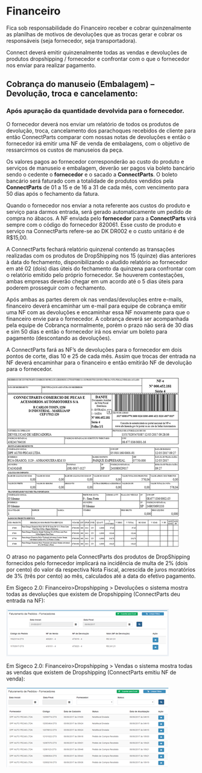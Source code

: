 # Financeiro

Fica sob responsabilidade do Financeiro receber e cobrar quinzenalmente as planilhas de motivos de devoluções que as trocas gerar e cobrar os responsáveis (seja fornecedor, seja transportadora).

Connect deverá emitir quinzenalmente todas as vendas e devoluções de produtos dropshipping / fornecedor e confrontar com o que o fornecedor nos enviar para realizar pagamento.

## Cobrança do manuseio (Embalagem) – Devolução, troca e cancelamento: 

### Após apuração da quantidade devolvida para o fornecedor. 

O fornecedor deverá nos enviar um relatório de todos os produtos de devolução, troca, cancelamento dos parachoques recebidos de cliente para então ConnectParts comparar com nossas notas de devoluções e então o fornecedor irá emitir uma NF de venda de embalagens, com o objetivo de ressarcirmos os custos de manuseios da peça.

Os valores pagos ao fornecedor corresponderão ao custo do produto e serviços de manuseio e embalagem, deverão ser pagos via boleto bancário sendo o cedente o **fornecedor** e o sacado a **ConnectParts**. O boleto bancário será faturado com a totalidade de produtos vendidos pela **ConnectParts** de 01 a 15 e de 16 a 31 de cada mês, com vencimento para 50 dias após o fechamento da fatura.

Quando o fornecedor nos enviar a nota referente aos custos do produto e serviço para darmos entrada, será gerado automaticamente um pedido de compra no ábacos.
A NF enviada pelo **fornecedor** para a **ConnectParts** virá sempre com o código do fornecedor 820061. Esse custo de produto e serviço na ConnectParts refere-se ao DK DR002 e o custo unitário é de R$15,00.

A ConnectParts fechará relatório quinzenal contendo as transações realizadas com os produtos de DropShipping nos 15 (quinze) dias anteriores à data do fechamento, disponibilizando o aludido relatório ao fornecedor em até 02 (dois) dias úteis do fechamento da quinzena para confrontar com o relatório emitido pelo próprio fornecedor. Se houverem contestações, ambas empresas deverão chegar em um acordo até o 5 dias úteis para poderem prosseguir com o fechamento.

Após ambas as partes derem ok nas vendas/devoluções entre e-mails, financeiro deverá encaminhar um e-mail para equipe de cobrança emitir uma NF com as devoluções e encaminhar essa NF novamente para que o financeiro envie para o fornecedor. A cobrança deverá ser acompanhada pela equipe de Cobrança normalmente, porém o prazo não será de 30 dias e sim 50 dias e então o fornecedor irá nos enviar um boleto para pagamento (descontando as devoluções).

A ConnectParts fará as NF’s de devoluções para o fornecedor em dois pontos de corte, dias 10 e 25 de cada mês. Assim que trocas der entrada na NF deverá encaminhar para o financeiro e então emitirão NF de devolução para o fornecedor.

![](/assets/atendimentoPedidos11.png)


O atraso no pagamento pela ConnectParts dos produtos de DropShipping fornecidos pelo fornecedor implicará na incidência de multa de 2% (dois por cento) do valor da respectiva Nota Fiscal, acrescida de juros moratórios de 3% (três por cento) ao mês, calculados até a data do efetivo pagamento.

Em Sigeco 2.0: Financeiro>Dropshipping > Devoluções o sistema mostra todas as devoluções que existem de Dropshipping (ConnectParts deu entrada na NF):

![](/assets/atendimentoPedidos12.png)

Em Sigeco 2.0: Financeiro>Dropshipping > Vendas o sistema mostra todas as vendas que existem de Dropshipping (ConnectParts emitiu NF de venda):

![](/assets/atendimentoPedidos13.png)


